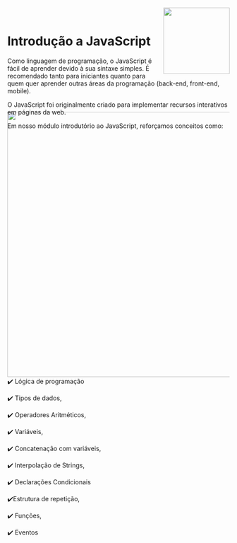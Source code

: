 <img align="right" width="150px" style="margin-top:-20px" src="https://user-images.githubusercontent.com/73598764/199052681-dd1d24e7-7024-4388-afd7-97476beabbb3.png">

# Introdução a JavaScript          

Como linguagem de programação, o JavaScript é fácil de aprender devido à sua sintaxe simples. É recomendado tanto para iniciantes quanto para quem quer aprender outras áreas da programação (back-end, front-end, mobile).

O JavaScript foi originalmente criado para implementar recursos interativos em páginas da web.

Em nosso módulo introdutório ao JavaScript, reforçamos conceitos como:
<img align="right" width="600px" style="margin-top:-40px" src="https://user-images.githubusercontent.com/117736787/205658077-b0c47f45-e723-4beb-ba4e-14852d5cedaa.png">

<div display="inline-block">
 <p align="left">✔️ Lógica de programação</p>
 <p align="left">✔️ Tipos de dados,</p>
 <p align="left">✔️ Operadores Aritméticos,</p>
 <p align="left">✔️ Variáveis,</p>
 <p align="left">✔️ Concatenação com variáveis,</p>
 <p align="left">✔️ Interpolação de Strings,</p>
 <p align="left">✔️ Declarações Condicionais</p>
  <p align="left">✔️Estrutura de repetição,</p>
 <p align="left">✔️ Funções,</p>
 <p align="left">✔️ Eventos</p>
</div>









